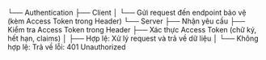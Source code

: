 └── Authentication
    ├── Client
    │   └── Gửi request đến endpoint bảo vệ (kèm Access Token trong Header)
    └── Server
        ├── Nhận yêu cầu
        ├── Kiểm tra Access Token trong Header
        ├── Xác thực Access Token (chữ ký, hết hạn, claims)
        │   ├── Hợp lệ: Xử lý request và trả về dữ liệu
        │   └── Không hợp lệ: Trả về lỗi: 401 Unauthorized
